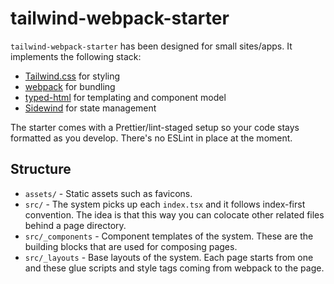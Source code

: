 # tailwind-webpack-starter

`tailwind-webpack-starter` has been designed for small sites/apps. It implements the following stack:

- [Tailwind.css](https://tailwindcss.com/) for styling
- [webpack](https://webpack.js.org/) for bundling
- [typed-html](https://www.npmjs.com/package/typed-html) for templating and component model
- [Sidewind](https://sidewindjs.com/) for state management

The starter comes with a Prettier/lint-staged setup so your code stays formatted as you develop. There's no ESLint in place at the moment.

## Structure

- `assets/` - Static assets such as favicons.
- `src/` - The system picks up each `index.tsx` and it follows index-first convention. The idea is that this way you can colocate other related files behind a page directory.
- `src/_components` - Component templates of the system. These are the building blocks that are used for composing pages.
- `src/_layouts` - Base layouts of the system. Each page starts from one and these glue scripts and style tags coming from webpack to the page.
